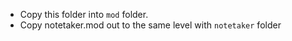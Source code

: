 - Copy this folder into `mod` folder. 
- Copy notetaker.mod out to the same level with `notetaker` folder

